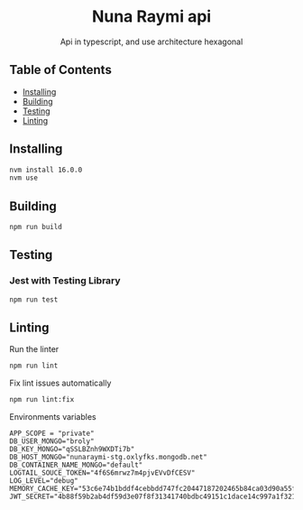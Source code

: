 <h1 align="center">Nuna Raymi api</h1>

<p align="center">
  Api in typescript, and use architecture hexagonal
</p>

<!-- <p align="center">
    <a href="https://github.com/AlbertHernandez/hexagonal-architecture-typescript-service-skeleton/actions/workflows/nodejs.yml?branch=main"><img src="https://github.com/AlbertHernandez/hexagonal-architecture-typescript-service-skeleton/actions/workflows/nodejs.yml/badge.svg?branch=main" alt="nodejs"/></a>
</p> -->

## Table of Contents

* [Installing](#installing)
* [Building](#building)
* [Testing](#testing)
* [Linting](#linting)

## Installing

```bash
nvm install 16.0.0
nvm use
```

## Building

```bash
npm run build
```

## Testing

### Jest with Testing Library

```bash
npm run test
```

## Linting

Run the linter

```bash
npm run lint
```

Fix lint issues automatically

```bash
npm run lint:fix
```

Environments variables

```env
APP_SCOPE = "private"
DB_USER_MONGO="broly"
DB_KEY_MONGO="qSSLBZnh9WXDTi7b"
DB_HOST_MONGO="nunaraymi-stg.oxlyfks.mongodb.net"
DB_CONTAINER_NAME_MONGO="default"
LOGTAIL_SOUCE_TOKEN="4f6S6mrwz7m4pjvEVvDfCESV"
LOG_LEVEL="debug"
MEMORY_CACHE_KEY="53c6e74b1bddf4cebbdd747fc20447187202465b84ca03d90a55f69ca2501258"
JWT_SECRET="4b88f59b2ab4df59d3e07f8f31341740bdbc49151c1dace14c997a1f3210da55"
```